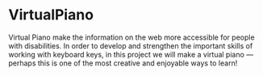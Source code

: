 # VirtualPiano
Virtual Piano  make the information on the web more accessible for people with disabilities. In order to develop and strengthen the important skills of working with keyboard keys, in this project we will make a virtual piano — perhaps this is one of the most creative and enjoyable ways to learn!

